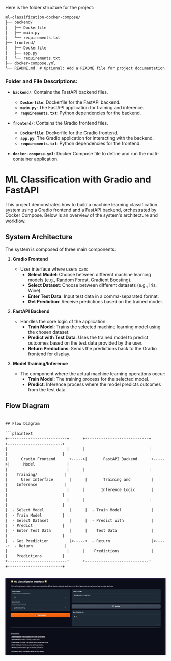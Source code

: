 Here is the folder structure for the project:

```
ml-classification-docker-compose/
├── backend/
│   ├── Dockerfile
│   ├── main.py
│   └── requirements.txt
├── frontend/
│   ├── Dockerfile
│   ├── app.py
│   └── requirements.txt
├── docker-compose.yml
└── README.md  # Optional: Add a README file for project documentation
```

### Folder and File Descriptions:

- **`backend/`**: Contains the FastAPI backend files.
  - **`Dockerfile`**: Dockerfile for the FastAPI backend.
  - **`main.py`**: The FastAPI application for training and inference.
  - **`requirements.txt`**: Python dependencies for the backend.

- **`frontend/`**: Contains the Gradio frontend files.
  - **`Dockerfile`**: Dockerfile for the Gradio frontend.
  - **`app.py`**: The Gradio application for interacting with the backend.
  - **`requirements.txt`**: Python dependencies for the frontend.

- **`docker-compose.yml`**: Docker Compose file to define and run the multi-container application.


# ML Classification with Gradio and FastAPI

This project demonstrates how to build a machine learning classification system using a Gradio frontend and a FastAPI backend, orchestrated by Docker Compose. Below is an overview of the system's architecture and workflow.

## System Architecture

The system is composed of three main components:

1. **Gradio Frontend**
   - User interface where users can:
     - **Select Model**: Choose between different machine learning models (e.g., Random Forest, Gradient Boosting).
     - **Select Dataset**: Choose between different datasets (e.g., Iris, Wine).
     - **Enter Test Data**: Input test data in a comma-separated format.
     - **Get Prediction**: Receive predictions based on the trained model.

2. **FastAPI Backend**
   - Handles the core logic of the application:
     - **Train Model**: Trains the selected machine learning model using the chosen dataset.
     - **Predict with Test Data**: Uses the trained model to predict outcomes based on the test data provided by the user.
     - **Return Predictions**: Sends the predictions back to the Gradio frontend for display.

3. **Model Training/Inference**
   - The component where the actual machine learning operations occur:
     - **Train Model**: The training process for the selected model.
     - **Predict**: Inference process where the model predicts outcomes from the test data.

## Flow Diagram

```plaintext

## Flow Diagram

```plaintext
+--------------------------+      +----------------------------+      +------------------------+
|                          |      |                            |      |                        |
|      Gradio Frontend      +----->|       FastAPI Backend      +----->|      Model              |
|                          |      |                            |      |    Training/            |
|      User Interface       |      |       Training and         |      |    Inference            |
|                          |      |       Inference Logic       |      |                        |
|                          |      |                            |      |                        |
|  - Select Model           |      |  - Train Model             |      |  - Train Model         |
|  - Select Dataset         |      |  - Predict with            |      |  - Predict             |
|  - Enter Test Data        |      |    Test Data               |      |                        |
|  - Get Prediction         |<-----+  - Return                  |<-----+  - Return              |
|                          |      |    Predictions              |      |    Predictions         |
+--------------------------+      +----------------------------+      +------------------------+
           

```


![Front end](img/1.jpg)